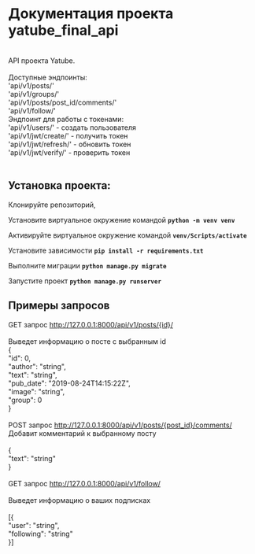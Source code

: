 # Документация проекта yatube_final_api
 <br>
 API проекта Yatube.<br>
 <br>
 Доступные эндпоинты: <br>
 'api/v1/posts/'<br>
 'api/v1/groups/'<br>
 'api/v1/posts/post_id/comments/'<br>
 'api/v1/follow/'<br>
 Эндпоинт для работы с токенами:<br>
 'api/v1/users/' - создать пользователя<br>
 'api/v1/jwt/create/' - получить токен<br>
 'api/v1/jwt/refresh/' - обновить токен<br>
 'api/v1/jwt/verify/' - проверить токен<br>
 <br>
 
 ## Установка проекта: 
 Клонируйте репозиторий,
 
 Установите виртуальное окружение командой **```python -m venv venv```**
 
 Активируйте виртуальное окружение командой **```venv/Scripts/activate```**
 
 Установите зависимости **```pip install -r requirements.txt```**
 
 Выполните миграции **```python manage.py migrate```**
 
 Запустите проект **```python manage.py runserver```**
 
 ## **Примеры запросов**<br>
 GET запрос  http://127.0.0.1:8000/api/v1/posts/{id}/<br>
  <br>
  Выведет информацию о посте с выбранным id<br>
{<br>
 "id": 0,<br>
 "author": "string",<br>
 "text": "string",<br>
 "pub_date": "2019-08-24T14:15:22Z",<br>
 "image": "string",<br>
 "group": 0<br>
}<br>
 <br>
 POST запрос http://127.0.0.1:8000/api/v1/posts/{post_id}/comments/<br>
 Добавит комментарий к выбранному посту<br>
 <br>
{<br>
"text": "string"<br>
}<br>
<br>
GET запрос http://127.0.0.1:8000/api/v1/follow/<br>
<br>
Выведет информацию о ваших подписках<br>
<br>
[{<br>
"user": "string",<br>
"following": "string"<br>
}]<br>
<br>
 
